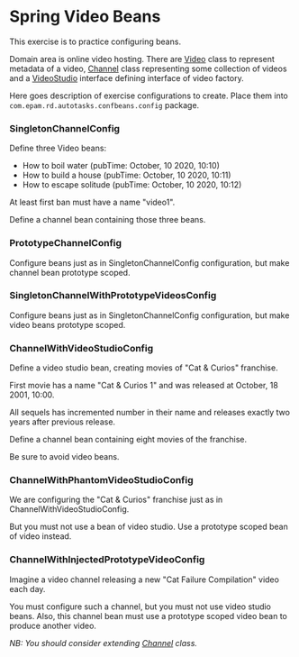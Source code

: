 # Spring Video Beans

This exercise is to practice configuring beans.

Domain area is online video hosting. 
There are [Video](src/main/java/com/epam/rd/autotasks/confbeans/video/Video.java) class to represent metadata of a video, 
[Channel](src/main/java/com/epam/rd/autotasks/confbeans/video/Channel.java) class representing some collection of videos
and a [VideoStudio](src/main/java/com/epam/rd/autotasks/confbeans/video/VideoStudio.java) interface defining interface of video factory.

Here goes description of exercise configurations to create.
Place them into `com.epam.rd.autotasks.confbeans.config` package.

### SingletonChannelConfig
Define three Video beans:
- How to boil water (pubTime: October, 10 2020, 10:10)
- How to build a house (pubTime: October, 10 2020, 10:11)
- How to escape solitude (pubTime: October, 10 2020, 10:12)

At least first ban must have a name "video1".

Define a channel bean containing those three beans.

### PrototypeChannelConfig
Configure beans just as in SingletonChannelConfig configuration, but make channel bean prototype scoped.
  
### SingletonChannelWithPrototypeVideosConfig
Configure beans just as in SingletonChannelConfig configuration, but make video beans prototype scoped.

### ChannelWithVideoStudioConfig
Define a video studio bean, creating movies of "Cat & Curios" franchise.

First movie has a name "Cat & Curios 1" and was released at October, 18 2001, 10:00.

All sequels has incremented number in their name and releases exactly two years after previous release.

Define a channel bean containing eight movies of the franchise.

Be sure to avoid video beans.

### ChannelWithPhantomVideoStudioConfig
We are configuring the "Cat & Curios" franchise just as in ChannelWithVideoStudioConfig.

But you must not use a bean of video studio.
Use a prototype scoped bean of video instead. 

### ChannelWithInjectedPrototypeVideoConfig
Imagine a video channel releasing a new "Cat Failure Compilation" video each day.

You must configure such a channel, but you must not use video studio beans.
Also, this channel bean must use a prototype scoped video bean to produce another video.

*NB: You should consider extending [Channel](src/main/java/com/epam/rd/autotasks/confbeans/video/Channel.java) class.*
